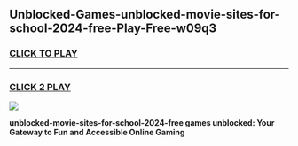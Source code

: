 
## Unblocked-Games-unblocked-movie-sites-for-school-2024-free-Play-Free-w09q3
<h3>
<a href="https://premium76.site?title=unblocked-movie-sites-for-school-2024-free&ref=10A">CLICK TO PLAY</a></h3>
<hr>

<h3>
<a href="https://premium76.site?title=unblocked-movie-sites-for-school-2024-free&ref=10A">CLICK 2 PLAY</a>
  
</h3>

<a href="https://premium76.site?title=unblocked-movie-sites-for-school-2024-free&ref=10A"><img src="https://clearcache.store/games.png"></a>


**unblocked-movie-sites-for-school-2024-free games unblocked: Your Gateway to Fun and Accessible Online Gaming**
